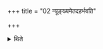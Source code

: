+++
title = "02 न्यूङ्ख्यमेतदहर्भवति"

+++

<details><summary>थिते</summary>

न्यूङ्ख्यमेतदहर्भवति २
</details>

